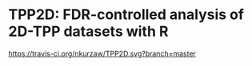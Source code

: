 # TPP2D: FDR-controlled analysis of 2D-TPP datasets with R
https://travis-ci.org/nkurzaw/TPP2D.svg?branch=master
